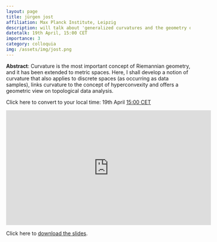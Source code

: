 ```yaml
---
layout: page
title: jürgen jost
affiliation: Max Planck Institute, Leipzig
description: will talk about 'generalized curvatures and the geometry of data' 
datetalk: 19th April, 15:00 CET
importance: 3
category: colloquia
img: /assets/img/jost.png
---
```


<p><b>Abstract</b>: Curvature is the most important concept of Riemannian geometry, and it has been extended to metric spaces.
Here, I shall develop a notion of curvature that also applies to discrete spaces (as occurring as data samples), links curvature to the concept of hyperconvexity and offers a geometric view on topological data analysis.</p>




Click here to convert to your local time: 19th April <a href='https://www.timeanddate.com/worldclock/fixedtime.html?msg=B%3DM2L+-+J%C3%BCrgen+Jost&iso=20230419T1500&p1=31' target='time'>15:00 CET</a> 



<iframe width="560" height="315" src="https://www.youtube.com/embed/DLy4Z_A9vic" title="YouTube video player" frameborder="0" allow="accelerometer; autoplay; clipboard-write; encrypted-media; gyroscope; picture-in-picture; web-share" allowfullscreen></iframe>

Click here to <a href="https://mat.uab.cat/~rubio/bM2L/Jost-bM2L.pdf" target="slidesjost">download the slides</a>.